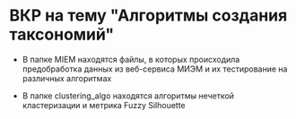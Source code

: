 # ВКР на тему "Алгоритмы создания таксономий"

- В папке MIEM находятся файлы, в которых происходила предобработка данных из веб-сервиса МИЭМ и их тестирование на различных алгоритмах

- В папке clustering_algo находятся алгоритмы нечеткой кластеризации и метрика Fuzzy Silhouette
